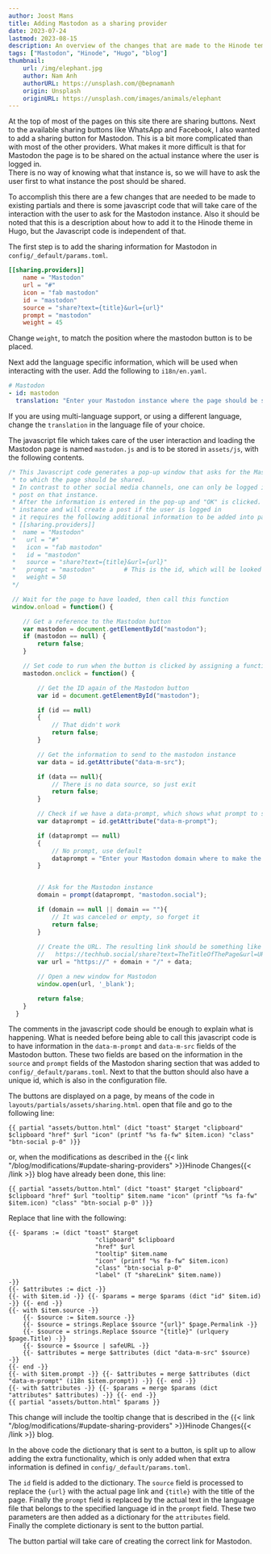 ```yaml
---
author: Joost Mans
title: Adding Mastodon as a sharing provider
date: 2023-07-24
lastmod: 2023-08-15
description: An overview of the changes that are made to the Hinode template for sharing posts on Mastodon.
tags: ["Mastodon", "Hinode", "Hugo", "blog"]
thumbnail:
    url: /img/elephant.jpg
    author: Nam Anh
    authorURL: https://unsplash.com/@bepnamanh
    origin: Unsplash
    originURL: https://unsplash.com/images/animals/elephant
---
```

<!-- cSpell:ignore Joost hinode dataprompt urlquery lastmod -->

At the top of most of the pages on this site there are sharing buttons. Next to the available sharing buttons like WhatsApp and Facebook, I also wanted to add a sharing button for Mastodon. This is a bit more complicated than with most of the other providers. What makes it more difficult is that for Mastodon the page is to be shared on the actual instance where the user is logged in.  
There is no way of knowing what that instance is, so we will have to ask the user first to what instance the post should be shared.

To accomplish this there are a few changes that are needed to be made to existing partials and there is some javascript code that will take care of the interaction with the user to ask for the Mastodon instance. Also it should be noted that this is a description about how to add it to the Hinode theme in Hugo, but the Javascript code is independent of that.

The first step is to add the sharing information for Mastodon in `config/_default/params.toml`.

```toml
[[sharing.providers]]
    name = "Mastodon"
    url = "#"
    icon = "fab mastodon"
    id = "mastodon"
    source = "share?text={title}&url={url}"
    prompt = "mastodon"
    weight = 45
```

Change `weight`, to match the position where the mastodon button is to be placed.

Next add the language specific information, which will be used when interacting with the user. Add the following to `i18n/en.yaml`.

```yaml
# Mastodon
- id: mastodon
  translation: "Enter your Mastodon instance where the page should be shared"
```

If you are using multi-language support, or using a different language, change the `translation` in the language file of your choice.

The javascript file which takes care of the user interaction and loading the Mastodon page is named `mastodon.js` and is to be stored in `assets/js`, with the following contents.

```javascript
/* This Javascript code generates a pop-up window that asks for the Mastodon instance
 * to which the page should be shared.
 * In contrast to other social media channels, one can only be logged in on their own instance and 
 * post on that instance.
 * After the information is entered in the pop-up and "OK" is clicked. A new window is opened to the Mastodon
 * instance and will create a post if the user is logged in 
 * it requires the following additional information to be added into params.toml:
 * [[sharing.providers]]
 *  name = "Mastodon"
 *   url = "#"
 *   icon = "fab mastodon"
 *   id = "mastodon"
 *   source = "share?text={title}&url={url}"
 *   prompt = "mastodon"        # This is the id, which will be looked for in the language file to get the text
 *   weight = 50
 */

 // Wait for the page to have loaded, then call this function
 window.onload = function() {

    // Get a reference to the Mastodon button
    var mastodon = document.getElementById("mastodon");
    if (mastodon == null) {
        return false;
    }

    // Set code to run when the button is clicked by assigning a function to "onclick"
    mastodon.onclick = function() {

        // Get the ID again of the Mastodon button
        var id = document.getElementById("mastodon");

        if (id == null)
        {
            // That didn't work
            return false;
        }

        // Get the information to send to the mastodon instance
        var data = id.getAttribute("data-m-src");

        if (data == null){
            // There is no data source, so just exit
            return false;
        }

        // Check if we have a data-prompt, which shows what prompt to show to the user
        var dataprompt = id.getAttribute("data-m-prompt");

        if (dataprompt == null)
        {
            // No prompt, use default
            dataprompt = "Enter your Mastodon domain where to make the post:" 
        }


        // Ask for the Mastodon instance
        domain = prompt(dataprompt, "mastodon.social");

        if (domain == null || domain == ""){
            // It was canceled or empty, so forget it
            return false;
        }
    
        // Create the URL. The resulting link should be something like this:
        //   https://techhub.social/share?text=TheTitleOfThePage&url=URLtoPage
        var url = "https://" + domain + "/" + data;

        // Open a new window for Mastodon
        window.open(url, '_blank');

        return false;
    }
  }
```

The comments in the javascript code should be enough to explain what is happening. What is needed before being able to call this javascript code is to have information in the `data-m-prompt` and `data-m-src` fields of the Mastodon button. These two fields are based on the information in the `source` and `prompt` fields of the Mastodon sharing section that was added to `config/_default/params.toml`. Next to that the button should also have a unique id, which is also in the configuration file.

The buttons are displayed on a page, by means of the code in `layouts/partials/assets/sharing.html`. open that file and go to the following line:

```go-html-template
{{ partial "assets/button.html" (dict "toast" $target "clipboard" $clipboard "href" $url "icon" (printf "%s fa-fw" $item.icon) "class" "btn-social p-0" )}}
```

or, when the modifications as described in the {{< link "/blog/modifications/#update-sharing-providers" >}}Hinode Changes{{< /link >}} blog have already been done, this line:

```go-html-template
{{ partial "assets/button.html" (dict "toast" $target "clipboard" $clipboard "href" $url "tooltip" $item.name "icon" (printf "%s fa-fw" $item.icon) "class" "btn-social p-0" )}}
```

Replace that line with the following:

```go-html-template
{{- $params := (dict "toast" $target 
                        "clipboard" $clipboard 
                        "href" $url 
                        "tooltip" $item.name 
                        "icon" (printf "%s fa-fw" $item.icon) 
                        "class" "btn-social p-0"
                        "label" (T "shareLink" $item.name)) 
-}}
{{- $attributes := dict -}}
{{- with $item.id -}} {{- $params = merge $params (dict "id" $item.id) -}} {{- end -}}
{{- with $item.source -}} 
    {{- $source := $item.source -}}
    {{- $source = strings.Replace $source "{url}" $page.Permalink -}}
    {{- $source = strings.Replace $source "{title}" (urlquery $page.Title) -}}
    {{- $source = $source | safeURL -}}
    {{- $attributes = merge $attributes (dict "data-m-src" $source) -}} 
{{- end -}}                                    
{{- with $item.prompt -}} {{- $attributes = merge $attributes (dict "data-m-prompt" (i18n $item.prompt)) -}} {{- end -}}    
{{- with $attributes -}} {{- $params = merge $params (dict "attributes" $attributes) -}} {{- end -}}
{{ partial "assets/button.html" $params }}                
```

This change will include the tooltip change that is described in the {{< link "/blog/modifications/#update-sharing-providers" >}}Hinode Changes{{< /link >}} blog.

In the above code the dictionary that is sent to a button, is split up to allow adding the extra functionality, which is only added when that extra information is defined in `config/_default/params.toml`.

The `id` field is added to the dictionary. The `source` field is processed to replace the `{url}` with the actual page link and `{title}` with the title of the page. Finally the `prompt` field is replaced by the actual text in the language file that belongs to the specified language id in the `prompt` field. These two parameters are then added as a dictionary for the `attributes` field.  
Finally the complete dictionary is sent to the button partial.

The button partial will take care of creating the correct link for Mastodon.

